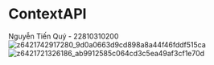 # ContextAPI
Nguyễn Tiến Quý - 22810310200![z6421742917280_9d0a0663d9cd898a8a44f46fddf515ca](https://github.com/user-attachments/assets/cdaef123-7a7b-4d63-a171-d58dfec0475e)
![z6421721326186_ab9912585c064cd3c5ea49af3cf1e70d](https://github.com/user-attachments/assets/813afa0d-3ade-4103-aa9d-ad90604450a1)
